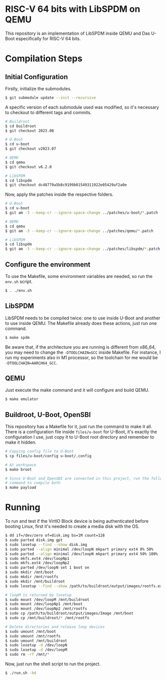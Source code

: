 # RISC-V 64 bits with LibSPDM on QEMU

This repository is an implementation of LibSPDM inside QEMU and Das U-Boot especifically for RISC-V 64 bits.

# Compilation Steps

## Initial Configuration

Firstly, initialize the submodules.

```bash
$ git submodule update --init --recursive
```

A specific version of each submodule used was modified, so it's necessary to checkout to different tags and commits.

```bash
# Buildroot
$ cd buildroot
$ git checkout 2023.08

# U-Boot
$ cd u-boot
$ git checkout v2023.07

# QEMU
$ cd qemu
$ git checkout v6.2.0

# LibSPDM
$ cd libspdm
$ git checkout dc48779a5b8c9199b01549311922e05429af2a0e
```

Now, apply the patches inside the respective folders.

```bash
# U-Boot
$ cd u-boot
$ git am -3 --keep-cr --ignore-space-change ../patches/u-boot/*.patch

# QEMU
$ cd qemu
$ git am -3 --keep-cr --ignore-space-change ../patches/qemu/*.patch

# LibSPDM
$ cd libspdm
$ git am -3 --keep-cr --ignore-space-change ../patches/libspdm/*.patch
```

## Configure the environment

To use the Makefile, some environment variables are needed, so run the `env.sh` script.

```bash
$ . ./env.sh
```

## LibSPDM

LibSPDM needs to be compiled twice: one to use inside U-Boot and another to use inside QEMU. The Makefile already does these actions, just run one command.

```bash
$ make spdm
```

Be aware that, if the architecture you are running is different from x86_64, you may need to change the `-DTOOLCHAIN=GCC` inside Makefile. For instance, I run my experiments also in M1 processor, so the toolchain for me would be `-DTOOLCHAIN=AARCH64_GCC`.

## QEMU

Just execute the make command and it will configure and build QEMU.

```bash
$ make emulator
```
## Buildroot, U-Boot, OpenSBI

This repository has a Makefile for it, just run the command to make it all. There is a configuration file inside `files/u-boot` for U-Boot, it's exactly the configuration I use, just copy it to U-Boot root directory and remember to make it hidden.

```bash
# Copying config file to U-Boot
$ cp files/u-boot/config u-boot/.config

# At workspace
$ make broot

# Since U-Boot and OpenSBI are connected in this project, run the following
# command to compile both
$ make payload
```

# Running

To run and test if the VirtIO Block device is being authenticated before booting Linux, first it's needed to create a media disk with the OS.

```bash
$ dd if=/dev/zero of=disk.img bs=1M count=128
$ sudo parted disk.img gpt
$ sudo losetup --find --show disk.img
$ sudo parted --align minimal /dev/loopN mkpart primary ext4 0% 50%
$ sudo parted --align minimal /dev/loopN mkpart primary ext4 50% 100%
$ sudo mkfs.ext4 /dev/loopNp1
$ sudo mkfs.ext4 /dev/loopNp2
$ sudo parted /dev/loopN set 1 boot on
$ sudo mkdir /mnt/boot
$ sudo mkdir /mnt/rootfs
$ sudo mkdir /mnt/buildroot
$ sudo losetup --find --show /path/to/buildroot/output/images/rootfs.ext4

# loopM is returned by losetup 
$ sudo mount /dev/loopM /mnt/buildroot
$ sudo mount /dev/loopNp1 /mnt/boot
$ sudo mount /dev/loopNp2 /mnt/rootfs
$ sudo cp /path/to/buildroot/output/images/Image /mnt/boot
$ sudo cp /mnt/buildroot/* /mnt/rootfs

# Delete directories and release loop devices
$ sudo umount /mnt/boot
$ sudo umount /mnt/rootfs
$ sudo umount /mnt/buildroot
$ sudo losetup -d /dev/loopN
$ sudo losetup -d /dev/loopM
$ sudo rm -rf /mnt/*
```

Now, just run the shell script to run the project.

```bash
$ ./run.sh -hd
```

